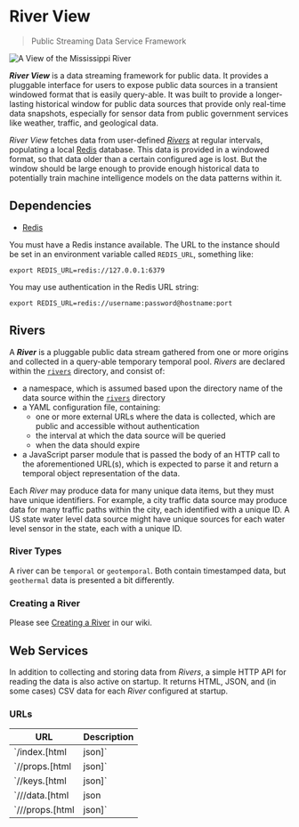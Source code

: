 # River View

> Public Streaming Data Service Framework

![A View of the Mississippi River](https://c1.staticflickr.com/5/4009/4616069553_1740ff78b3_z.jpg)

_**River View**_ is a data streaming framework for public data. It provides a pluggable interface for users to expose public data sources in a transient windowed format that is easily query-able. It was built to provide a longer-lasting historical window for public data sources that provide only real-time data snapshots, especially for sensor data from public government services like weather, traffic, and geological data.

_River View_ fetches data from user-defined [_Rivers_](#Rivers) at regular intervals, populating a local [Redis](http://redis.io) database. This data is provided in a windowed format, so that data older than a certain configured age is lost. But the window should be large enough to provide enough historical data to potentially train machine intelligence models on the data patterns within it.

## Dependencies

- [Redis](http://redis.io)

You must have a Redis instance available. The URL to the instance should be set in an environment variable called `REDIS_URL`, something like:

    export REDIS_URL=redis://127.0.0.1:6379

You may use authentication in the Redis URL string:

    export REDIS_URL=redis://username:password@hostname:port

## Rivers

A _**River**_ is a pluggable public data stream gathered from one or more origins and collected in a query-able temporary temporal pool. _Rivers_ are declared within the [`rivers`](rivers) directory, and consist of:

- a namespace, which is assumed based upon the directory name of the data source within the [`rivers`](rivers) directory
- a YAML configuration file, containing:
  - one or more external URLs where the data is collected, which are public and accessible without authentication
  - the interval at which the data source will be queried
  - when the data should expire
- a JavaScript parser module that is passed the body of an HTTP call to the aforementioned URL(s), which is expected to parse it and return a temporal object representation of the data.

Each _River_ may produce data for many unique data items, but they must have unique identifiers. For example, a city traffic data source may produce data for many traffic paths within the city, each identified with a unique ID. A US state water level data source might have unique sources for each water level sensor in the state, each with a unique ID.

### River Types

A river can be `temporal` or `geotemporal`. Both contain timestamped data, but `geothermal` data is presented a bit differently.

### Creating a River

Please see [Creating a River](https://github.com/rhyolight/river-view/wiki/Creating-a-River) in our wiki.

## Web Services

In addition to collecting and storing data from _Rivers_, a simple HTTP API for reading the data is also active on startup. It returns HTML, JSON, and (in some cases) CSV data for each _River_ configured at startup.

### URLs

| URL | Description |
| --- | ----------- |
| `/index.[html|json]` | Current _Rivers_ active in **River View** |
| `/<river-name>/props.[html|json]` | Detailed information about a _river_, including the URL to the river's keys |
| `/<river-name>/keys.[html|json]` | All unique ids for data within _river_ |
| `/<river-name>/<id>/data.[html|json|csv]` | All data for specified key |
| `/<river-name>/<id>/props.[html|json]` | All properties for specified key |
